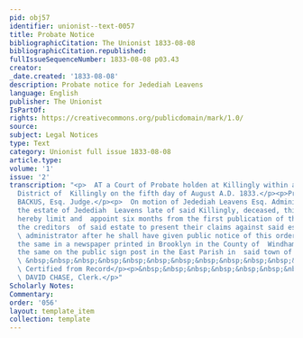 ```yaml
---
pid: obj57
identifier: unionist--text-0057
title: Probate Notice
bibliographicCitation: The Unionist 1833-08-08
bibliographicCitation.republished: 
fullIssueSequenceNumber: 1833-08-08 p03.43
creator: 
_date.created: '1833-08-08'
description: Probate notice for Jedediah Leavens
language: English
publisher: The Unionist
IsPartOf: 
rights: https://creativecommons.org/publicdomain/mark/1.0/
source: 
subject: Legal Notices
type: Text
category: Unionist full issue 1833-08-08
article.type: 
volume: '1'
issue: '2'
transcription: "<p>  AT a Court of Probate holden at Killingly within and for the
  District of  Killingly on the fifth day of August A.D. 1833.</p><p>Present THOMAS
  BACKUS, Esq. Judge.</p><p>  On motion of Jedediah Leavens Esq. Administrator on
  the estate of Jedediah  Leavens late of said Killingly, deceased, this court doth
  hereby limit and  appoint six months from the first publication of this order for
  the creditors  of said estate to present their claims against said estate to said
  \ administrator after he shall have given public notice of this order by  publishing
  the same in a newspaper printed in Brooklyn in the County of  Windham, and posting
  the same on the public sign post in the East Parish in  said town of Killingly.</p><p>
  \ &nbsp;&nbsp;&nbsp;&nbsp;&nbsp;&nbsp;&nbsp;&nbsp;&nbsp;&nbsp;&nbsp;&nbsp;&nbsp;&nbsp;&nbsp;&nbsp;&nbsp;&nbsp;&nbsp;&nbsp;&nbsp;&nbsp;&nbsp;
  \ Certified from Record</p><p>&nbsp;&nbsp;&nbsp;&nbsp;&nbsp;&nbsp;&nbsp;&nbsp;&nbsp;&nbsp;&nbsp;&nbsp;&nbsp;&nbsp;&nbsp;&nbsp;&nbsp;&nbsp;&nbsp;&nbsp;&nbsp;&nbsp;&nbsp;&nbsp;&nbsp;&nbsp;&nbsp;&nbsp;&nbsp;&nbsp;&nbsp;&nbsp;&nbsp;&nbsp;&nbsp;&nbsp;&nbsp;&nbsp;&nbsp;&nbsp;&nbsp;&nbsp;&nbsp;&nbsp;&nbsp;&nbsp;&nbsp;
  \ DAVID CHASE, Clerk.</p>"
Scholarly Notes: 
Commentary: 
order: '056'
layout: template_item
collection: template
---
```

